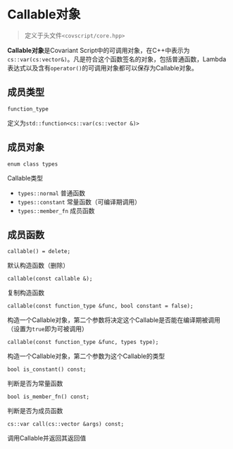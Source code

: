 # Callable对象
> 定义于头文件`<covscript/core.hpp>`

**Callable对象**是Covariant Script中的可调用对象，在C++中表示为`cs::var(cs:vector&)`。凡是符合这个函数签名的对象，包括普通函数，Lambda表达式以及含有`operator()`的可调用对象都可以保存为Callable对象。
## 成员类型
```
function_type
```  
定义为`std::function<cs::var(cs::vector &)>`
## 成员对象
```
enum class types
```    
Callable类型
+ `types::normal` 普通函数
+ `types::constant` 常量函数（可编译期调用）
+ `types::member_fn` 成员函数
## 成员函数
```
callable() = delete;
```  
默认构造函数（删除）
```
callable(const callable &);
```  
复制构造函数
```
callable(const function_type &func, bool constant = false);
```  
构造一个Callable对象，第二个参数将决定这个Callable是否能在编译期被调用（设置为`true`即为可被调用）
```
callable(const function_type &func, types type);
```  
构造一个Callable对象，第二个参数为这个Callable的类型
```
bool is_constant() const;
```  
判断是否为常量函数
```
bool is_member_fn() const;
```  
判断是否为成员函数
```
cs::var call(cs::vector &args) const;
```  
调用Callable并返回其返回值